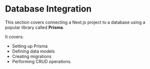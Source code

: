 # Database Integration

This section covers connecting a Next.js project to a database using a popular library called **Prisma**.

It covers:

- Setting up Prisma
- Defining data models
- Creating migrations
- Performing CRUD operations.